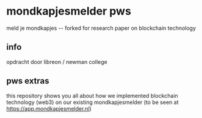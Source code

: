 # mondkapjesmelder pws

meld je mondkapjes -- forked for research paper on blockchain technology

## info
opdracht door libreon / newman college

## pws extras
this repository shows you all about how we implemented blockchain technology (web3) on our existing mondkapjesmelder (to be seen at https://app.mondkapjesmelder.nl)